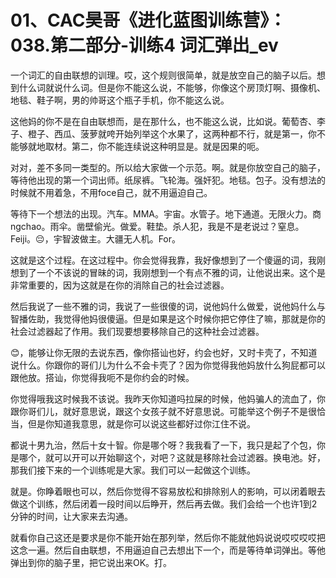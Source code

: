 # 01、CAC昊哥《进化蓝图训练营》：038.第二部分-训练4 词汇弹出_ev

一个词汇的自由联想的训理。哎，这个规则很简单，就是放空自己的脑子以后。想到什么词就说什么词。但是你不能这么说，不能够，你像这个房顶灯啊、摄像机、地毯、鞋子啊，男的帅哥这个瓶子手机，你不能这么说。

这他妈的你不是在自由联想而，是在那什么，也不能这么说，比如说。葡萄杏、李子、橙子、西瓜、菠萝就咵开始列举这个水果了，这两种都不行，就是第一，你不能够就地取材。第二，你不能连续说这种明显是。就是因果的呃。

对对，差不多同一类型的。所以给大家做一个示范。啊。就是你放空自己的脑子，等待他出现的第一个词出师。纸尿裤。飞轮海。强奸犯。地毯。包子。没有想法的时候就不用着急，不用foce自己，就不用逼迫自己。

等待下一个想法的出现。汽车。MMA。宇宙。水管子。地下通道。无限火力。商ngchao。雨伞。凿壁偷光。做爱。鞋垫。杀人犯，我是不是老说过？窒息。Feiji。😔，宇智波做主。大疆无人机。For。

这就是这个过程。在这过程中。你会觉得我靠，我好像想到了一个傻逼的词，我刚想到了一个不该说的冒昧的词，我刚想到一个有点不雅的词，让他说出来。这个是非常重要的，因为这就是在你的消除自己的社会过滤器。

然后我说了一些不雅的词，我说了一些很傻的词，说他妈什么做爱，说他妈什么与智播佐助，我觉得他妈很傻逼。但是如果是这个时候你把它停住了嘛，那就是你的社会过滤器起了作用。我们现要想要移除自己的这种社会过滤器。

😊，能够让你无限的去说东西，像你搭讪也好，约会也好，又时卡壳了，不知道说什么。你跟你的哥们儿为什么不会卡壳了？因为你觉得我他妈放什么狗屁都可以跟他放。搭讪，你觉得我呃不是你约会的时候。

你觉得哦我这时候我不该说。我昨天你知道吗拉屎的时候，他妈骗人的流血了，你跟你哥们儿，就好意思说，跟这个女孩子就不好意思说。可能举这个例子不是很恰当，但是你知道我意思，就是你可以说这些都好过你江住不说。

都说十男九治，然后十女十智。你是哪个呀？我我看了一下，我只是起了个包，你是哪个，就可以开可以开始聊这个，对吧？这就是移除社会过滤器。换电池。好，那我们接下来的一个训练呢是大家。我们可以一起做这个训练。

就是。你睁着眼也可以，然后你觉得不容易放松和排除别人的影响，可以闭着眼去做这个训练，然后闭着一段时间以后睁开，然后再去做。我们会给一个也许1到2分钟的时间，让大家来去沟通。

就看你自己这还是要求是你不能开始在那列举，然后你不能就他妈说说哎哎哎哎把这念一遍。然后自由联想，不用逼迫自己去想出下一个，而是等待单词弹出。等他弹出到你的脑子里，把它说出来OK。打。

